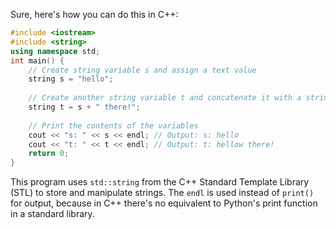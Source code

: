 Sure, here's how you can do this in C++:

```cpp
#include <iostream>
#include <string>
using namespace std;
int main() {
    // Create string variable s and assign a text value
    string s = "hello";
   
    // Create another string variable t and concatenate it with a string literal 
    string t = s + " there!";
   
    // Print the contents of the variables
    cout << "s: " << s << endl; // Output: s: hello
    cout << "t: " << t << endl; // Output: t: hellow there!
    return 0;
}
```
This program uses `std::string` from the C++ Standard Template Library (STL) to store and manipulate strings. The `endl` is used instead of `print()` for output, because in C++ there's no equivalent to Python's print function in a standard library.
